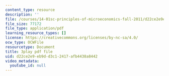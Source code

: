 ```yaml
---
content_type: resource
description: ''
file: /courses/14-01sc-principles-of-microeconomics-fall-2011/d22ce2e9eb9dd3c12417afb4438a8442_zFIB8-30YhA.pdf
file_size: 77172
file_type: application/pdf
learning_resource_types: []
license: https://creativecommons.org/licenses/by-nc-sa/4.0/
ocw_type: OCWFile
resourcetype: Document
title: 3play pdf file
uid: d22ce2e9-eb9d-d3c1-2417-afb4438a8442
video_metadata:
  youtube_id: null
---
```

